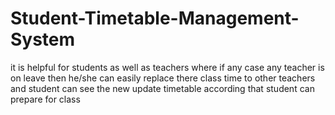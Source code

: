 # Student-Timetable-Management-System
it is helpful for students as well as teachers where if any case any teacher is on leave then he/she can easily replace there class time to other teachers and student can see the new update timetable according that student can prepare for class  
